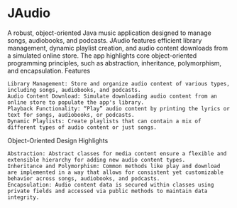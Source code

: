 # JAudio

A robust, object-oriented Java music application designed to manage songs, audiobooks, and podcasts. JAudio features efficient library management, dynamic playlist creation, and audio content downloads from a simulated online store. The app highlights core object-oriented programming principles, such as abstraction, inheritance, polymorphism, and encapsulation.
Features

    Library Management: Store and organize audio content of various types, including songs, audiobooks, and podcasts.
    Audio Content Download: Simulate downloading audio content from an online store to populate the app's library.
    Playback Functionality: “Play” audio content by printing the lyrics or text for songs, audiobooks, or podcasts.
    Dynamic Playlists: Create playlists that can contain a mix of different types of audio content or just songs.

Object-Oriented Design Highlights

    Abstraction: Abstract classes for media content ensure a flexible and extensible hierarchy for adding new audio content types.
    Inheritance and Polymorphism: Common methods like play and download are implemented in a way that allows for consistent yet customizable behavior across songs, audiobooks, and podcasts.
    Encapsulation: Audio content data is secured within classes using private fields and accessed via public methods to maintain data integrity.
